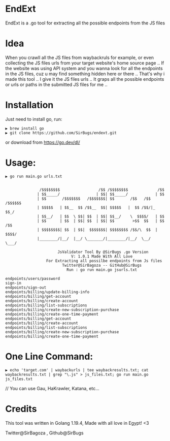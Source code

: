 # EndExt
EndExt is a .go tool for extracting all the possible endpoints from the JS files

# Idea
When you crawll all the JS files from waybackruls for example, or even collecting the JS files urls from your target website's home source page ..
If the website was using API system and you wanna look for all the endpoints in the JS files, cuz u may find something hidden here or there ..
That's why i made this tool .. I give it the JS files urls .. It graps all the possible endpoints or urls or paths in the submitted JS files for me ..

# Installation
Just need to install go, run:

```
▶ brew install go
▶ git clone https://github.com/SirBugs/endext.git
```

or download from https://go.dev/dl/

# Usage:
```
▶ go run main.go urls.txt


               /$$$$$$$$                 /$$ /$$$$$$$$             /$$
              | $$_____/                | $$| $$_____/            | $$
              | $$       /$$$$$$$   /$$$$$$$| $$       /$$   /$$ /$$$$$$
              | $$$$$   | $$__  $$ /$$__  $$| $$$$$   |  $$ /$$/|_  $$_/
              | $$__/   | $$  \ $$| $$  | $$| $$__/    \  $$$$/   | $$
              | $$      | $$  | $$| $$  | $$| $$        >$$  $$   | $$ /$$
              | $$$$$$$$| $$  | $$|  $$$$$$$| $$$$$$$$ /$$/\  $$  |  $$$$/
              |________/|__/  |__/ \_______/|________/|__/  \__/   \___/

                       JsValidator Tool By @SirBugs .go Version
                             V: 1.0.1 Made With All Love
                  For Extracting all possilbe endpoints from Js files
                         Twitter@SirBagoza -- GitHub@SirBugs
                           Run : go run main.go jsurls.txt

endpoints/users/password
sign-in
endpoints/sign-out
endpoints/billing/update-billing-info
endpoints/billing/get-account
endpoints/billing/create-account
endpoints/billing/list-subscriptions
endpoints/billing/create-new-subscription-purchase
endpoints/billing/create-one-time-payment
endpoints/billing/get-account
endpoints/billing/create-account
endpoints/billing/list-subscriptions
endpoints/billing/create-new-subscription-purchase
endpoints/billing/create-one-time-payment

```

# One Line Command:

```
▶ echo 'target.com' | waybackurls | tee waybackresults.txt; cat waybackresults.txt | grep "\.js" > js_files.txt; go run main.go js_files.txt
```

// You can use Gau, HaKrawler, Katana, etc...

# Credits
This tool was written in Golang 1.19.4, Made with all love in Egypt! <3

Twitter@SirBagoza , Github@SirBugs
